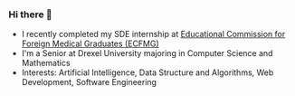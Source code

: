 ### Hi there 👋
* I recently completed my SDE internship at [Educational Commission for Foreign Medical Graduates (ECFMG)](https://www.ecfmg.org/)
* I'm a Senior at Drexel University majoring in Computer Science and Mathematics
* Interests: Artificial Intelligence, Data Structure and Algorithms, Web Development, Software Engineering
